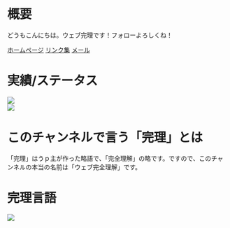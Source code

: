 # 概要

どうもこんにちは。ウェブ完理です！フォローよろしくね！

[ホームページ](https://webfullsympathy.github.io)
[リンク集](https://lit.link)
[メール](mailto:webfullsympathy@ymail.ne.jp)

# 実績/ステータス
![](https://github-profile-summary-cards.vercel.app/api/cards/stats?username=webfullsympathy&theme=github)
<br>
![](https://github-profile-summary-cards.vercel.app/api/cards/repos-per-language?username=webfullsympathy&theme=github)
<br>


# このチャンネルで言う「完理」とは
「完理」はうｐ主が作った略語で、「完全理解」の略です。ですので、このチャンネルの本当の名前は「ウェブ完全理解」です。


# 完理言語
<img src="https://skillicons.dev/icons?i=html,css,js,python&perline=2">
